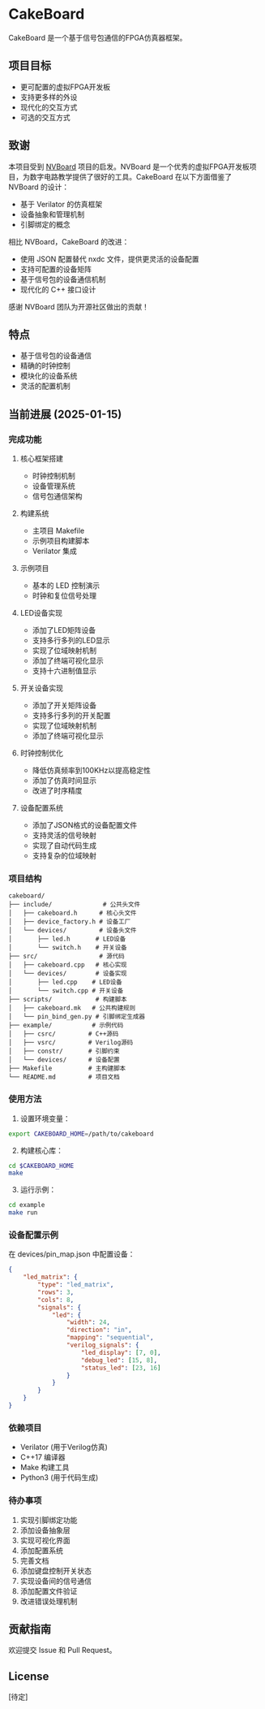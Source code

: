 # CakeBoard

CakeBoard 是一个基于信号包通信的FPGA仿真器框架。

## 项目目标
- 更可配置的虚拟FPGA开发板
- 支持更多样的外设
- 现代化的交互方式
- 可选的交互方式

## 致谢

本项目受到 [NVBoard](https://github.com/NJU-ProjectN/nvboard) 项目的启发。NVBoard 是一个优秀的虚拟FPGA开发板项目，为数字电路教学提供了很好的工具。CakeBoard 在以下方面借鉴了 NVBoard 的设计：

- 基于 Verilator 的仿真框架
- 设备抽象和管理机制
- 引脚绑定的概念

相比 NVBoard，CakeBoard 的改进：
- 使用 JSON 配置替代 nxdc 文件，提供更灵活的设备配置
- 支持可配置的设备矩阵
- 基于信号包的设备通信机制
- 现代化的 C++ 接口设计

感谢 NVBoard 团队为开源社区做出的贡献！

## 特点
- 基于信号包的设备通信
- 精确的时钟控制
- 模块化的设备系统
- 灵活的配置机制

## 当前进展 (2025-01-15)

### 完成功能
1. 核心框架搭建
   - 时钟控制机制
   - 设备管理系统
   - 信号包通信架构

2. 构建系统
   - 主项目 Makefile
   - 示例项目构建脚本
   - Verilator 集成

3. 示例项目
   - 基本的 LED 控制演示
   - 时钟和复位信号处理

4. LED设备实现
   - 添加了LED矩阵设备
   - 支持多行多列的LED显示
   - 实现了位域映射机制
   - 添加了终端可视化显示
   - 支持十六进制值显示

5. 开关设备实现
   - 添加了开关矩阵设备
   - 支持多行多列的开关配置
   - 实现了位域映射机制
   - 添加了终端可视化显示

6. 时钟控制优化
   - 降低仿真频率到100KHz以提高稳定性
   - 添加了仿真时间显示
   - 改进了时序精度

7. 设备配置系统
   - 添加了JSON格式的设备配置文件
   - 支持灵活的信号映射
   - 实现了自动代码生成
   - 支持复杂的位域映射

### 项目结构
```
cakeboard/
├── include/              # 公共头文件
│   ├── cakeboard.h      # 核心头文件
│   ├── device_factory.h # 设备工厂
│   └── devices/         # 设备头文件
│       ├── led.h       # LED设备
│       └── switch.h    # 开关设备
├── src/                 # 源代码
│   ├── cakeboard.cpp   # 核心实现
│   └── devices/        # 设备实现
│       ├── led.cpp    # LED设备
│       └── switch.cpp # 开关设备
├── scripts/            # 构建脚本
│   ├── cakeboard.mk   # 公共构建规则
│   └── pin_bind_gen.py # 引脚绑定生成器
├── example/           # 示例代码
│   ├── csrc/         # C++源码
│   ├── vsrc/         # Verilog源码
│   ├── constr/       # 引脚约束
│   └── devices/      # 设备配置
├── Makefile          # 主构建脚本
└── README.md         # 项目文档
```

### 使用方法

1. 设置环境变量：
```bash
export CAKEBOARD_HOME=/path/to/cakeboard
```

2. 构建核心库：
```bash
cd $CAKEBOARD_HOME
make
```

3. 运行示例：
```bash
cd example
make run
```

### 设备配置示例

在 devices/pin_map.json 中配置设备：
```json
{
    "led_matrix": {
        "type": "led_matrix",
        "rows": 3,
        "cols": 8,
        "signals": {
            "led": {
                "width": 24,
                "direction": "in",
                "mapping": "sequential",
                "verilog_signals": {
                    "led_display": [7, 0],
                    "debug_led": [15, 8],
                    "status_led": [23, 16]
                }
            }
        }
    }
}
```

### 依赖项目
- Verilator (用于Verilog仿真)
- C++17 编译器
- Make 构建工具
- Python3 (用于代码生成)

### 待办事项
1. 实现引脚绑定功能
2. 添加设备抽象层
3. 实现可视化界面
4. 添加配置系统
5. 完善文档
6. 添加键盘控制开关状态
7. 实现设备间的信号通信
8. 添加配置文件验证
9. 改进错误处理机制

## 贡献指南
欢迎提交 Issue 和 Pull Request。

## License
[待定]